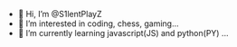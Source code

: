 - 👋 Hi, I’m @S1lentPlayZ
- 👀 I’m interested in coding, chess, gaming...
- 🌱 I’m currently learning javascript(JS) and python(PY) ...

